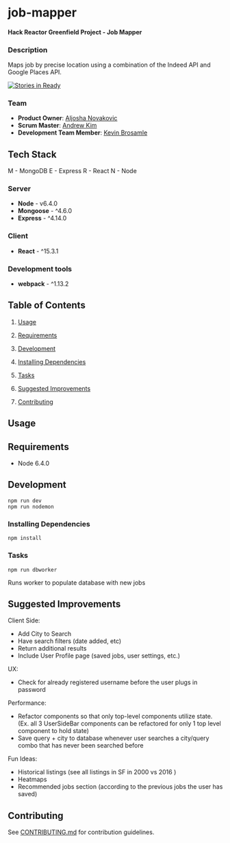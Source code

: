 # job-mapper

#### Hack Reactor Greenfield Project - Job Mapper

### Description
Maps job by precise location using a combination of the Indeed API and Google Places API.

[![Stories in Ready](https://badge.waffle.io/Atomic-Cicada/job-mapper.svg?label=ready&title=Ready)](http://waffle.io/Atomic-Cicada/job-mapper)

### Team
  - __Product Owner__: [Aljosha Novakovic](https://github.com/ollynov)
  - __Scrum Master__: [Andrew Kim](https://github.com/andrewk17)
  - __Development Team Member__: [Kevin Brosamle](https://github.com/kevinbrosamle)

## Tech Stack
M - MongoDB
E - Express
R - React
N - Node

### Server
  - __Node__ - v6.4.0
  - __Mongoose__ - ^4.6.0
  - __Express__ - ^4.14.0


### Client
  - __React__ - ^15.3.1

### Development tools
  - __webpack__ - ^1.13.2


## Table of Contents

1. [Usage](#Usage)
2. [Requirements](#requirements)
3. [Development](#development)
  1. [Installing Dependencies](#installing-dependencies)
  2. [Tasks](#tasks)

4. [Suggested Improvements](#suggested-improvements)
5. [Contributing](#contributing)

## Usage

## Requirements
- Node 6.4.0

## Development
```
npm run dev
npm run nodemon
```

### Installing Dependencies
```
npm install
```

### Tasks

```
npm run dbworker
```
Runs worker to populate database with new jobs

## Suggested Improvements

Client Side:
- Add City to Search
- Have search filters (date added, etc)
- Return additional results
- Include User Profile page (saved jobs, user settings, etc.)

UX:
- Check for already registered username before the user plugs in password

Performance:
- Refactor components so that only top-level components utilize state. (Ex. all 3 UserSideBar components can be refactored for only 1 top level component to hold state)
- Save query + city to database whenever user searches a city/query combo that has never been searched before

Fun Ideas:
- Historical listings (see all listings in SF in 2000 vs 2016 )
- Heatmaps
- Recommended jobs section (according to the previous jobs the user has saved)

## Contributing

See [CONTRIBUTING.md](CONTRIBUTING.md) for contribution guidelines.
